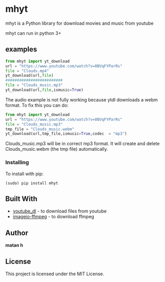 # mhyt


mhyt is a Python library for
download movies and music from youtube

mhyt can run in python 3+

## examples
```python
from mhyt import yt_download
url = "https://www.youtube.com/watch?v=0BVqFYParRs"
file = "Clouds.mp4"
yt_download(url,file)
#########################
file = "Clouds_music.mp3"
yt_download(url,file,ismusic=True)
```
The audio example is not fully working because ytdl downloads a webm format. To fix this you can do:
```python
from mhyt import yt_download
url = "https://www.youtube.com/watch?v=0BVqFYParRs"
file = "Clouds_music.mp3"
tmp_file = "Clouds_music.webm"
yt_download(url,tmp_file,ismusic=True,codec  = "mp3")
```
Clouds_music.mp3 will be in correct mp3 format. It will create and delete Clouds_music.webm (the tmp file) automatically.
### Installing
To install with pip:
```
(sudo) pip install mhyt
```

## Built With
* [youtube_dl](https://github.com/ytdl-org/youtube-dl) - to download files from youtube
* [imageio-ffmpeg](https://github.com/imageio/imageio-ffmpeg) - to download ffmpeg 
## Author
**matan h**
## License
This project is licensed under the MIT License.

